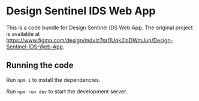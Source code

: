 
  # Design Sentinel IDS Web App

  This is a code bundle for Design Sentinel IDS Web App. The original project is available at https://www.figma.com/design/mdvlz7prI1Uqk2IaDWmJup/Design-Sentinel-IDS-Web-App.

  ## Running the code

  Run `npm i` to install the dependencies.

  Run `npm run dev` to start the development server.
  